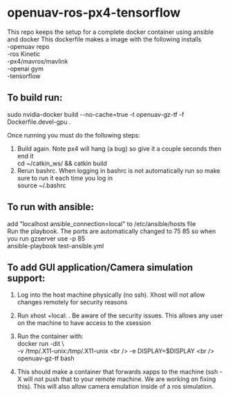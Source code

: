 # openuav-ros-px4-tensorflow
This repo keeps the setup for a complete docker container using ansible and docker
This dockerfile makes a image with the following installs <br />
-openuav repo <br />
-ros Kinetic <br />
-px4/mavros/mavlink <br />
-openai gym <br />
-tensorflow <br />

## To build run:
sudo nvidia-docker build --no-cache=true -t openuav-gz-tf -f Dockerfile.devel-gpu .

Once running you must do the following steps:
1. Build again. Note px4 will hang (a bug) so give it a couple seconds then end it <br />
  cd ~/catkin_ws/ && catkin build
2. Rerun bashrc. When logging in bashrc is not automatically run so make sure to run it each time you log in<br />
  source ~/.bashrc 
  
## To run with ansible:<br />
  add "localhost ansible_connection=local" to /etc/ansible/hosts file<br />
  Run the playbook. The ports are automatically changed to 75 85 so when you run gzserver use -p 85<br />
  ansible-playbook test-ansible.yml

## To add GUI application/Camera simulation support:
  1. Log into the host machine physically (no ssh). Xhost will not allow changes remotely for security reasons <br />
  2. Run xhost +local: . Be aware of the security issues. This allows any user on the machine to have access to the xsession <br />
  3. Run the container with: <br />
  docker run -dit \ <br />
    -v /tmp/.X11-unix:/tmp/.X11-unix \<br />
    -e DISPLAY=$DISPLAY \<br />
    openuav-gz-tf bash<br />
    
  4. This should make a container that forwards xapps to the machine (ssh -X will not push that to your remote machine. We are working on fixing this). This will also allow camera emulation inside of a ros simulation.
